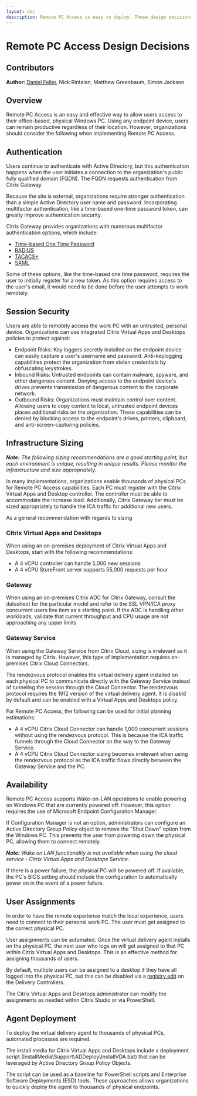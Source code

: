 ```yaml
---
layout: doc
description: Remote PC Access is easy to deploy. These design decisions help maintain security, availability and performance.
---
```

# Remote PC Access Design Decisions

## Contributors

**Author:** [Daniel Feller](https://twitter.com/djfeller), Nick Rintalan, Matthew Greenbaum, Simon Jackson

## Overview

Remote PC Access is an easy and effective way to allow users access to their office-based, physical Windows PC. Using any endpoint device, users can remain productive regardless of their location. However, organizations should consider the following when implementing Remote PC Access.

## Authentication

Users continue to authenticate with Active Directory, but this authentication happens when the user initiates a connection to the organization's public fully qualified domain (FQDN). The FQDN requests authentication from Citrix Gateway.

Because the site is external, organizations require stronger authentication than a simple Active Directory user name and password. Incorporating multifactor authentication, like a time-based one-time password token, can greatly improve authentication security.

Citrix Gateway provides organizations with numerous multifactor authentication options, which include:

*  [Time-based One Time Password](/en-us/citrix-gateway/13/authentication-authorization/configure-onetime-passwords.html)
*  [RADIUS](/en-us/citrix-gateway/13/authentication-authorization/configure-radius.html)
*  [TACACS+](/en-us/citrix-gateway/13/authentication-authorization/configure-tacacs.html)
*  [SAML](/en-us/citrix-gateway/13/authentication-authorization/configure-saml.html)

Some of these options, like the time-based one time password, requires the user to initially register for a new token. As this option requires access to the user's email, it would need to be done before the user attempts to work remotely.

## Session Security

Users are able to remotely access the work PC with an untrusted, personal device. Organizations can use integrated Citrix Virtual Apps and Desktops policies to protect against:

*  Endpoint Risks: Key loggers secretly installed on the endpoint device can easily capture a user's username and password. Anti-keylogging capabilities protect the organization from stolen credentials by obfuscating keystrokes.
*  Inbound Risks: Untrusted endpoints can contain malware, spyware, and other dangerous content. Denying access to the endpoint device's drives prevents transmission of dangerous content to the corporate network.
*  Outbound Risks: Organizations must maintain control over content. Allowing users to copy content to local, untrusted endpoint devices places additional risks on the organization. These capabilities can be denied by blocking access to the endpoint's drives, printers, clipboard, and anti-screen-capturing policies.

## Infrastructure Sizing

***Note:** The following sizing recommendations are a good starting point, but each environment is unique, resulting in unique results.  Please monitor the infrastructure and size appropriately.*

In many implementations, organizations enable thousands of physical PCs for Remote PC Access capabilities.  Each PC must register with the Citrix Virtual Apps and Desktop controller. The controller must be able to accommodate the increase load. Additionally, Citrix Gateway tier must be sized appropriately to handle the ICA traffic for additional new users.

As a general recommendation with regards to sizing

### Citrix Virtual Apps and Desktops

When using an on-premises deployment of Citrix Virtual Apps and Desktops, start with the following recommendations:

*  A 4 vCPU controller can handle 5,000 new sessions
*  A 4 vCPU StoreFront server supports 55,000 requests per hour

### Gateway

 When using an on-premises Citrix ADC for Citrix Gateway, consult the datasheet for the particular model and refer to the SSL VPN/ICA proxy concurrent users line item as a starting point.  If the ADC is handling other workloads, validate that current throughput and CPU usage are not approaching any upper limits

### Gateway Service

When using the Gateway Service from Citrix Cloud, sizing is irrelevant as it is managed by Citrix. However, this type of implementation requires on-premises Citrix Cloud Connectors.

The rendezvous protocol enables the virtual delivery agent installed on each physical PC to communicate directly with the Gateway Service instead of tunneling the session through the Cloud Connector.  The rendezvous protocol requires the 1912 version of the virtual delivery agent. It is disabld by default and can be enabled with a Virtual Apps and Desktops policy.

For Remote PC Access, the following can be used for initial planning estimations:

*  A 4 vCPU Citrix Cloud Connector can handle 1,000 concurrent sessions without using the rendezvous protocol. This is because the ICA traffic funnels through the Cloud Connector on the way to the Gateway Service.
*  A 4 vCPU Citrix Cloud Connector sizing becomes irrelevant when using the rendezvous protocol as the ICA traffic flows directly between the Gateway Service and the PC.  

## Availability

Remote PC Access supports Wake-on-LAN operations to enable powering on Windows PC that are currently powered off.  However, this option requires the use of Microsoft Endpoint Configuration Manager.

If Configuration Manager is not an option, administrators can configure an Active Directory Group Policy object to remove the "Shut Down" option from the Windows PC. This prevents the user from powering down the physical PC, allowing them to connect remotely.  

***Note:** Wake on LAN functionality is not available when using the cloud service - Citrix Virtual Apps and Desktops Service.*

If there is a power failure, the physical PC will be powered off.  If available, the PC's BIOS setting should include the configuration to automatically power on in the event of a power failure.  

## User Assignments

In order to have the remote experience match the local experience, users need to connect to their personal work PC. The user must get assigned to the correct physical PC.

User assignments can be automated. Once the virtual delivery agent installs on the physical PC, the next user who logs on will get assigned to that PC within Citrix Virtual Apps and Desktops. This is an effective method for assigning thousands of users.

By default, multiple users can be assigned to a desktop if they have all logged into the physical PC, but this can be disabled via a [registry edit](https://support.citrix.com/article/CTX137805) on the Delivery Controllers.

The Citrix Virtual Apps and Desktops administrator can modify the assignments as needed within Citrix Studio or via PowerShell.

## Agent Deployment

To deploy the virtual delivery agent to thousands of physical PCs, automated processes are required.

The install media for Citrix Virtual Apps and Desktops include a deployment script (InstallMedia\Support\ADDeploy\InstallVDA.bat) that can be leveraged by Active Directory Group Policy Objects.

The script can be used as a baseline for PowerShell scripts and Enterprise Software Deployments (ESD) tools. These approaches allows organizations to quickly deploy the agent to thousands of physical endpoints.
